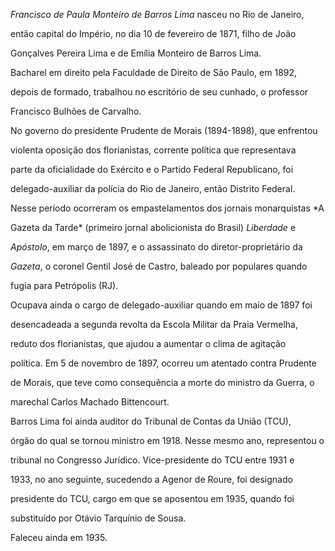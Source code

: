 

*Francisco de Paula Monteiro de Barros Lima* nasceu no Rio de Janeiro,

então capital do Império, no dia 10 de fevereiro de 1871, filho de João

Gonçalves Pereira Lima e de Emília Monteiro de Barros Lima.



Bacharel em direito pela Faculdade de Direito de São Paulo, em 1892,

depois de formado, trabalhou no escritório de seu cunhado, o professor

Francisco Bulhões de Carvalho.



No governo do presidente Prudente de Morais (1894-1898), que enfrentou

violenta oposição dos florianistas, corrente política que representava

parte da oficialidade do Exército e o Partido Federal Republicano, foi

delegado-auxiliar da polícia do Rio de Janeiro, então Distrito Federal.

Nesse período ocorreram os empastelamentos dos jornais monarquistas *A

Gazeta da Tarde* (primeiro jornal abolicionista do Brasil) *Liberdade* e

*Apóstolo*, em março de 1897, e o assassinato do diretor-proprietário da

*Gazeta*, o coronel Gentil José de Castro, baleado por populares quando

fugia para Petrópolis (RJ).



Ocupava ainda o cargo de delegado-auxiliar quando em maio de 1897 foi

desencadeada a segunda revolta da Escola Militar da Praia Vermelha,

reduto dos florianistas, que ajudou a aumentar o clima de agitação

política. Em 5 de novembro de 1897, ocorreu um atentado contra Prudente

de Morais, que teve como consequência a morte do ministro da Guerra, o

marechal Carlos Machado Bittencourt.



Barros Lima foi ainda auditor do Tribunal de Contas da União (TCU),

órgão do qual se tornou ministro em 1918. Nesse mesmo ano, representou o

tribunal no Congresso Jurídico. Vice-presidente do TCU entre 1931 e

1933, no ano seguinte, sucedendo a Agenor de Roure, foi designado

presidente do TCU, cargo em que se aposentou em 1935, quando foi

substituído por Otávio Tarquínio de Sousa.



Faleceu ainda em 1935.



